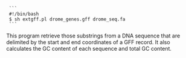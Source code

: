      ```
     #!/bin/bash
     $ sh extgff.pl drome_genes.gff drome_seq.fa    
     ```
This program retrieve those substrings from a DNA sequence that are delimited by the start and end coordinates of a GFF record. It also calculates the GC content of each sequence and total GC content.
